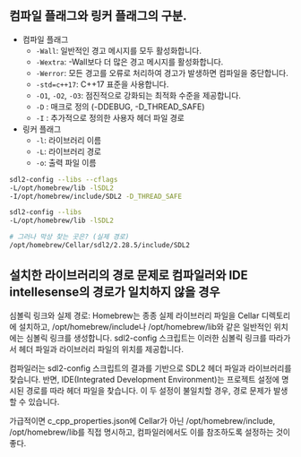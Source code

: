 ## 컴파일 플래그와 링커 플래그의 구분.

-   컴파일 플래그
    -   `-Wall`: 일반적인 경고 메시지를 모두 활성화합니다.
    -   `-Wextra`: -Wall보다 더 많은 경고 메시지를 활성화합니다.
    -   `-Werror`: 모든 경고를 오류로 처리하여 경고가 발생하면 컴파일을 중단합니다.
    -   `-std=c++17`: C++17 표준을 사용합니다.
    -   `-O1`, `-O2`, `-O3`: 점진적으로 강화되는 최적화 수준을 제공합니다.
    -   `-D` : 매크로 정의 (-DDEBUG, -D_THREAD_SAFE)
    -   `-I` : 추가적으로 정의한 사용자 헤더 파일 경로
-   링커 플래그
    -   `-l`: 라이브러리 이름
    -   `-L`: 라이브러리 경로
    -   `-o`: 출력 파일 이름

```bash
sdl2-config --libs --cflags
-L/opt/homebrew/lib -lSDL2
-I/opt/homebrew/include/SDL2 -D_THREAD_SAFE

sdl2-config --libs
-L/opt/homebrew/lib -lSDL2

# 그러나 막상 찾는 곳은? (실제 경로)
/opt/homebrew/Cellar/sdl2/2.28.5/include/SDL2
```

## 설치한 라이브러리의 경로 문제로 컴파일러와 IDE intellesense의 경로가 일치하지 않을 경우

심볼릭 링크와 실제 경로: Homebrew는 종종 실제 라이브러리 파일을 Cellar 디렉토리에 설치하고, /opt/homebrew/include나 /opt/homebrew/lib와 같은 일반적인 위치에는 심볼릭 링크를 생성합니다. sdl2-config 스크립트는 이러한 심볼릭 링크를 따라가서 헤더 파일과 라이브러리 파일의 위치를 제공합니다.

컴파일러는 sdl2-config 스크립트의 결과를 기반으로 SDL2 헤더 파일과 라이브러리를 찾습니다. 반면, IDE(Integrated Development Environment)는 프로젝트 설정에 명시된 경로를 따라 헤더 파일을 찾습니다. 이 두 설정이 불일치할 경우, 경로 문제가 발생할 수 있습니다.

가급적이면 c_cpp_properties.json에 Cellar가 아닌 /opt/homebrew/include, /opt/homebrew/lib를 직접 명시하고, 컴파일러에서도 이를 참조하도록 설정하는 것이 좋다.
